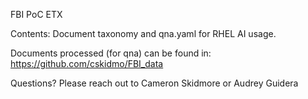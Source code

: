 FBI PoC ETX

Contents:  Document taxonomy and qna.yaml for RHEL AI usage.

Documents processed (for qna) can be found in:  https://github.com/cskidmo/FBI_data


Questions?
Please reach out to Cameron Skidmore or Audrey Guidera
